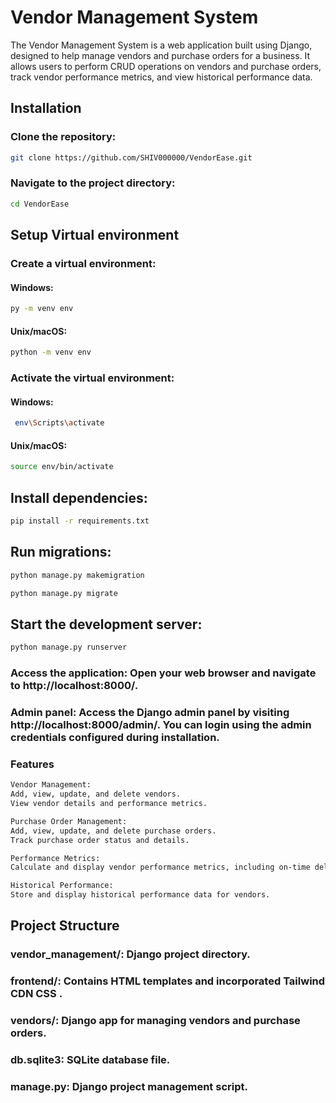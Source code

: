 # Vendor Management System
The Vendor Management System is a web application built using Django, designed to help manage vendors and purchase orders for a business. It allows users to perform CRUD operations on vendors and purchase orders, track vendor performance metrics, and view historical performance data.

## Installation

### Clone the repository:

```bash
git clone https://github.com/SHIV000000/VendorEase.git
```
### Navigate to the project directory:

```bash
cd VendorEase
```
## Setup Virtual environment

### Create a virtual environment:

#### Windows:

```bash
py -m venv env
```

#### Unix/macOS:

```bash
python -m venv env
```

### Activate the virtual environment:

#### Windows:

```bash
 env\Scripts\activate
```

#### Unix/macOS:

```bash
source env/bin/activate
```

## Install dependencies:

```bash
pip install -r requirements.txt
```
## Run migrations:

```bash
python manage.py makemigration
```
```bash
python manage.py migrate
```

## Start the development server:

```bash
python manage.py runserver
```

### Access the application: Open your web browser and navigate to http://localhost:8000/.

### Admin panel: Access the Django admin panel by visiting http://localhost:8000/admin/. You can login using the admin credentials configured during installation.

### Features
```bash
Vendor Management:
Add, view, update, and delete vendors.
View vendor details and performance metrics.

Purchase Order Management:
Add, view, update, and delete purchase orders.
Track purchase order status and details.

Performance Metrics:
Calculate and display vendor performance metrics, including on-time delivery rate, quality rating average, average response time, and fulfillment rate.

Historical Performance:
Store and display historical performance data for vendors.
```

## Project Structure
### vendor_management/: Django project directory.
### frontend/: Contains HTML templates and incorporated Tailwind CDN CSS .
### vendors/: Django app for managing vendors and purchase orders.
### db.sqlite3: SQLite database file.
### manage.py: Django project management script.
